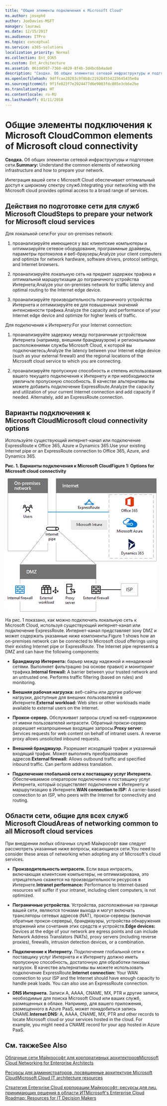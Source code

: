 ```yaml
---
title: "Общие элементы подключения к Microsoft Cloud"
ms.author: josephd
author: JoeDavies-MSFT
manager: laurawi
ms.date: 12/15/2017
ms.audience: ITPro
ms.topic: conceptual
ms.service: o365-solutions
localization_priority: Normal
ms.collection: Ent_O365
ms.custom: Ent_Architecture
ms.assetid: 061d4507-7360-4029-8f4b-3d4bc6b4ade0
description: "Сводка. Об общих элементах сетевой инфраструктуры и подготовке сети."
ms.openlocfilehash: 9dffcae28283c9f8b8c219284554225645435e0a
ms.sourcegitcommit: 9f1fe023f7e2924477d6e9003fdc805e3cb6e2be
ms.translationtype: HT
ms.contentlocale: ru-RU
ms.lasthandoff: 01/11/2018
---
```

# <a name="common-elements-of-microsoft-cloud-connectivity"></a><span data-ttu-id="3b769-103">Общие элементы подключения к Microsoft Cloud</span><span class="sxs-lookup"><span data-stu-id="3b769-103">Common elements of Microsoft cloud connectivity</span></span>

 <span data-ttu-id="3b769-104">**Сводка.** Об общих элементах сетевой инфраструктуры и подготовке сети.</span><span class="sxs-lookup"><span data-stu-id="3b769-104">**Summary:** Understand the common elements of networking infrastructure and how to prepare your network.</span></span>
  
<span data-ttu-id="3b769-105">Интеграция вашей сети с Microsoft Cloud обеспечивает оптимальный доступ к широкому спектру служб.</span><span class="sxs-lookup"><span data-stu-id="3b769-105">Integrating your networking with the Microsoft cloud provides optimal access to a broad range of services.</span></span>
  
## <a name="steps-to-prepare-your-network-for-microsoft-cloud-services"></a><span data-ttu-id="3b769-106">Действия по подготовке сети для служб Microsoft Cloud</span><span class="sxs-lookup"><span data-stu-id="3b769-106">Steps to prepare your network for Microsoft cloud services</span></span>
<span data-ttu-id="3b769-107"><a name="steps"> </a></span><span class="sxs-lookup"><span data-stu-id="3b769-107"><a name="steps"> </a></span></span>

<span data-ttu-id="3b769-108">Для локальной сети:</span><span class="sxs-lookup"><span data-stu-id="3b769-108">For your on-premises network:</span></span>
  
1. <span data-ttu-id="3b769-109">проанализируйте имеющиеся у вас клиентские компьютеры и оптимизируйте сетевое оборудование, программные драйверы, параметры протоколов и веб-браузеры;</span><span class="sxs-lookup"><span data-stu-id="3b769-109">Analyze your client computers and optimize for network hardware, software drivers, protocol settings, and Internet browsers.</span></span>
    
2. <span data-ttu-id="3b769-110">проанализируйте локальную сеть на предмет задержек трафика и оптимальной маршрутизации до пограничного устройства Интернета;</span><span class="sxs-lookup"><span data-stu-id="3b769-110">Analyze your on-premises network for traffic latency and optimal routing to the Internet edge device.</span></span>
    
3. <span data-ttu-id="3b769-111">проанализируйте производительность пограничного устройства Интернета и оптимизируйте ее для повышенных значений интенсивности трафика.</span><span class="sxs-lookup"><span data-stu-id="3b769-111">Analyze the capacity and performance of your Internet edge device and optimize for higher levels of traffic.</span></span>
    
<span data-ttu-id="3b769-112">Для подключения к Интернету:</span><span class="sxs-lookup"><span data-stu-id="3b769-112">For your Internet connection:</span></span>
  
1. <span data-ttu-id="3b769-113">проанализируйте задержку между пограничным устройством Интернета (например, внешним брандмауэром) и региональными расположениями службы Microsoft Cloud, к которой вы подключаетесь;</span><span class="sxs-lookup"><span data-stu-id="3b769-113">Analyze the latency between your Internet edge device (such as your external firewall) and the regional locations of the Microsoft cloud service to which you are connecting.</span></span>
    
2. <span data-ttu-id="3b769-p101">проанализируйте пропускную способность и степень использования вашего текущего подключения к Интернету и при необходимости увеличьте пропускную способность. В качестве альтернативы вы можете добавить подключение ExpressRoute.</span><span class="sxs-lookup"><span data-stu-id="3b769-p101">Analyze the capacity and utilization of your current Internet connection and add capacity if needed. Alternately, add an ExpressRoute connection.</span></span>
    
## <a name="microsoft-cloud-connectivity-options"></a><span data-ttu-id="3b769-116">Варианты подключения к Microsoft Cloud</span><span class="sxs-lookup"><span data-stu-id="3b769-116">Microsoft cloud connectivity options</span></span>
<span data-ttu-id="3b769-117"><a name="steps"> </a></span><span class="sxs-lookup"><span data-stu-id="3b769-117"><a name="steps"> </a></span></span>

<span data-ttu-id="3b769-118">Используйте существующий интернет-канал или подключение ExpressRoute к Office 365, Azure и Dynamics 365.</span><span class="sxs-lookup"><span data-stu-id="3b769-118">Use your existing Internet pipe or an ExpressRoute connection to Office 365, Azure, and Dynamics 365.</span></span>
  
<span data-ttu-id="3b769-119">**Рис. 1. Варианты подключения к Microsoft Cloud**</span><span class="sxs-lookup"><span data-stu-id="3b769-119">**Figure 1: Options for Microsoft cloud connectivity**</span></span>

![Рис. 1. Варианты подключения к Microsoft Cloud](images/Network_Poster/CommonElements.png)

  
<span data-ttu-id="3b769-p102">На рис. 1 показано, как можно подключить локальную сеть к Microsoft Cloud, используя существующий интернет-канал или подключение ExpressRoute. Интернет-канал представляет зону DMZ и может содержать указанные ниже компоненты.</span><span class="sxs-lookup"><span data-stu-id="3b769-p102">Figure 1 shows how an on-premises network can be connected to Microsoft cloud offerings using their existing Internet pipe or ExpressRoute. The Internet pipe represents a DMZ and can have the following components:</span></span>
  
- <span data-ttu-id="3b769-p103">**Брандмауэр Интернета:** барьер между надежной и ненадежной сетями. Выполняет фильтрацию (на основе правил) и мониторинг трафика.</span><span class="sxs-lookup"><span data-stu-id="3b769-p103">**Internal firewall:** A barrier between your trusted network and an untrusted one. Performs traffic filtering (based on rules) and monitoring.</span></span>
    
- <span data-ttu-id="3b769-125">**Внешняя рабочая нагрузка:** веб-сайты или другие рабочие нагрузки, доступные для внешних пользователей в Интернете.</span><span class="sxs-lookup"><span data-stu-id="3b769-125">**External workload:** Web sites or other workloads made available to external users on the Internet.</span></span>
    
- <span data-ttu-id="3b769-p104">**Прокси-сервер.** Обслуживает запросы служб на веб-содержимое от имени пользователей интрасети. Обратный прокси-сервер разрешает незапрошенные входящие запросы.</span><span class="sxs-lookup"><span data-stu-id="3b769-p104">**Proxy server:** Services requests for web content on behalf of intranet users. A reverse proxy allows unsolicited inbound requests.</span></span>
    
- <span data-ttu-id="3b769-p105">**Внешний брандмауэр.** Разрешает исходящий трафик и указанный входящий трафик. Может выполнять преобразование адресов.</span><span class="sxs-lookup"><span data-stu-id="3b769-p105">**External firewall:** Allows outbound traffic and specified inbound traffic. Can perform address translation.</span></span>
    
- <span data-ttu-id="3b769-130">**Подключение глобальной сети к поставщику услуг Интернета.** Обеспечиваемое оператором подключение к поставщику услуг Интернета, который осуществляет подключение к Интернету и маршрутизацию в Интернете.</span><span class="sxs-lookup"><span data-stu-id="3b769-130">**WAN connection to ISP:** A carrier-based connection to an ISP, who peers with the Internet for connectivity and routing.</span></span>
    
## <a name="areas-of-networking-common-to-all-microsoft-cloud-services"></a><span data-ttu-id="3b769-131">Области сети, общие для всех служб Microsoft Cloud</span><span class="sxs-lookup"><span data-stu-id="3b769-131">Areas of networking common to all Microsoft cloud services</span></span>
<span data-ttu-id="3b769-132"><a name="steps"> </a></span><span class="sxs-lookup"><span data-stu-id="3b769-132"><a name="steps"> </a></span></span>

<span data-ttu-id="3b769-133">При внедрении любых облачных служб Майкрософт вам следует рассмотреть указанные ниже вопросы, касающиеся сети.</span><span class="sxs-lookup"><span data-stu-id="3b769-133">You need to consider these areas of networking when adopting any of Microsoft's cloud services.</span></span>
  
- <span data-ttu-id="3b769-134">**Производительность интрасети.** Если ваша интрасеть, включающая клиентские компьютеры, не оптимизирована, это отрицательно скажется на производительности ресурсов в Интернете.</span><span class="sxs-lookup"><span data-stu-id="3b769-134">**Intranet performance:** Performance to Internet-based resources will suffer if your intranet, including client computers, is not optimized.</span></span>
    
- <span data-ttu-id="3b769-135">**Пограничные устройства.** Устройства, расположенные на границе вашей сети, являются точками выхода и могут включать трансляторы сетевых адресов (NAT), прокси-серверы (включая обратные прокси-серверы), брандмауэры, устройства обнаружения вторжений или сочетания этих средств и устройств.</span><span class="sxs-lookup"><span data-stu-id="3b769-135">**Edge devices:** Devices at the edge of your network are egress points and can include Network Address Translators (NATs), proxy servers (including reverse proxies), firewalls, intrusion detection devices, or a combination.</span></span>
    
- <span data-ttu-id="3b769-p106">**Подключение к Интернету.** Подключение глобальной сети к поставщику услуг Интернета и к Интернету должно иметь пропускную способность, достаточную для обработки пиковых нагрузок. В качестве альтернативы вы можете использовать подключение ExpressRoute.</span><span class="sxs-lookup"><span data-stu-id="3b769-p106">**Internet connection:** Your WAN connection to your ISP and the Internet should have enough capacity to handle peak loads. You can also use an ExpressRoute connection.</span></span>
    
- <span data-ttu-id="3b769-p107">**DNS Интернета.** Записи A, AAAA, CNAME, MX, PTR и другие записи, необходимые для поиска Microsoft Cloud или ваших служб, размещенных в облаке. Например, для вашего приложения, размещенного в Azure PaaS, может понадобиться запись CNAME.</span><span class="sxs-lookup"><span data-stu-id="3b769-p107">**Internet DNS:** A, AAAA, CNAME, MX, PTR and other records to locate Microsoft cloud or your services hosted in the cloud. For example, you might need a CNAME record for your app hosted in Azure PaaS.</span></span>
    
## <a name="see-also"></a><span data-ttu-id="3b769-140">См. также</span><span class="sxs-lookup"><span data-stu-id="3b769-140">See Also</span></span>

<span data-ttu-id="3b769-141"><a name="steps"> </a></span><span class="sxs-lookup"><span data-stu-id="3b769-141"><a name="steps"> </a></span></span>

[<span data-ttu-id="3b769-142">Облачные сети Майкрософт для корпоративных архитекторов</span><span class="sxs-lookup"><span data-stu-id="3b769-142">Microsoft Cloud Networking for Enterprise Architects</span></span>](microsoft-cloud-networking-for-enterprise-architects.md)
  
[<span data-ttu-id="3b769-143">Ресурсы для администраторов, посвященные архитектуре Microsoft Cloud</span><span class="sxs-lookup"><span data-stu-id="3b769-143">Microsoft Cloud IT architecture resources</span></span>](microsoft-cloud-it-architecture-resources.md)

<span data-ttu-id="3b769-144">[Стратегия Enterprise Cloud корпорации Майкрософт: ресурсы для лиц, принимающих решения в области ИТ](https://sway.com/FJ2xsyWtkJc2taRD)</span><span class="sxs-lookup"><span data-stu-id="3b769-144">[Microsoft's Enterprise Cloud Roadmap: Resources for IT Decision Makers](https://sway.com/FJ2xsyWtkJc2taRD)</span></span>


